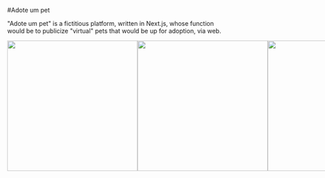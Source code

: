 #Adote um pet

"Adote um pet" is a fictitious platform, written in Next.js, whose function would be to publicize "virtual" pets that would be up for adoption, via web.

<div style="display:flex">
  <img heigth="400em" width="300em" src="https://user-images.githubusercontent.com/83460816/174403149-8444c5f4-2afd-42d9-a237-437c637265e6.png">
  <img heigth="400em" width="300em" src="https://user-images.githubusercontent.com/83460816/174403216-7f7e8042-aaea-4886-b9a0-30c3364621f3.png">
  <img heigth="400em" width="300em" src="https://user-images.githubusercontent.com/83460816/174403792-56950e4e-3d81-4ed0-95ec-a47fcedfca0e.png">

<div>



This is a [Next.js](https://nextjs.org/) project bootstrapped with [`create-next-app`](https://github.com/vercel/next.js/tree/canary/packages/create-next-app).

## Getting Started

First, run the development server:

```bash
npm run dev
# or
yarn dev
```

Open [http://localhost:3000](http://localhost:3000) with your browser to see the result.

You can start editing the page by modifying `pages/index.tsx`. The page auto-updates as you edit the file.

[API routes](https://nextjs.org/docs/api-routes/introduction) can be accessed on [http://localhost:3000/api/hello](http://localhost:3000/api/hello). This endpoint can be edited in `pages/api/hello.ts`.

The `pages/api` directory is mapped to `/api/*`. Files in this directory are treated as [API routes](https://nextjs.org/docs/api-routes/introduction) instead of React pages.

## Learn More

To learn more about Next.js, take a look at the following resources:

- [Next.js Documentation](https://nextjs.org/docs) - learn about Next.js features and API.
- [Learn Next.js](https://nextjs.org/learn) - an interactive Next.js tutorial.

You can check out [the Next.js GitHub repository](https://github.com/vercel/next.js/) - your feedback and contributions are welcome!

## Deploy on Vercel

The easiest way to deploy your Next.js app is to use the [Vercel Platform](https://vercel.com/new?utm_medium=default-template&filter=next.js&utm_source=create-next-app&utm_campaign=create-next-app-readme) from the creators of Next.js.

Check out our [Next.js deployment documentation](https://nextjs.org/docs/deployment) for more details.

